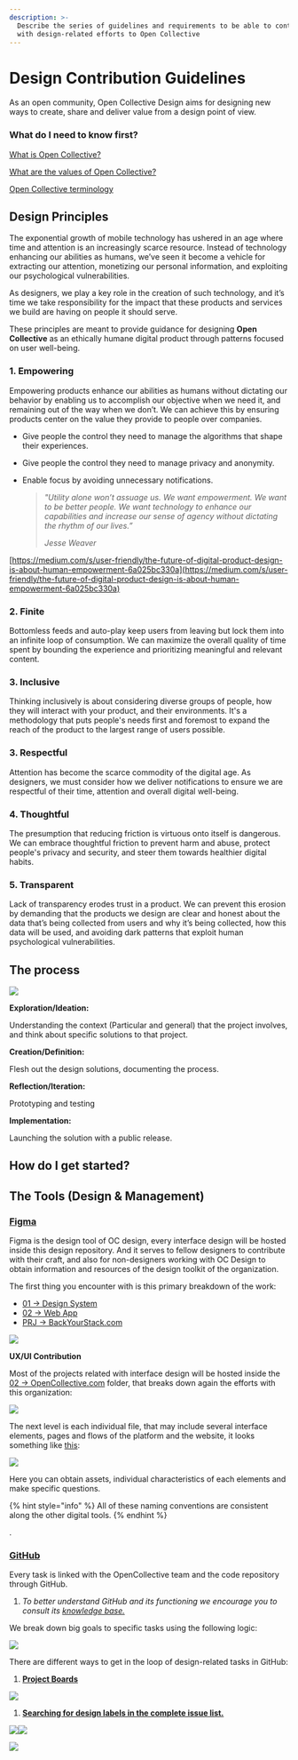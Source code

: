 ```yaml
---
description: >-
  Describe the series of guidelines and requirements to be able to contribute
  with design-related efforts to Open Collective
---
```


# Design Contribution Guidelines

As an open community, Open Collective Design aims for designing new ways to create, share and deliver value from a design point of view.

### What do I need to know first?

[What is Open Collective?](https://docs.opencollective.com/help/about)

[What are the values of Open Collective?](https://docs.opencollective.com/help/about/values)

[Open Collective terminology](https://docs.opencollective.com/help/about/terminology)

## Design Principles

The exponential growth of mobile technology has ushered in an age where time and attention is an increasingly scarce resource. Instead of technology enhancing our abilities as humans, we’ve seen it become a vehicle for extracting our attention, monetizing our personal information, and exploiting our psychological vulnerabilities.

As designers, we play a key role in the creation of such technology, and it’s time we take responsibility for the impact that these products and services we build are having on people it should serve.

These principles are meant to provide guidance for designing **Open Collective** as an ethically humane digital product through patterns focused on user well-being.

### 1. Empowering

Empowering products enhance our abilities as humans without dictating our behavior by enabling us to accomplish our objective when we need it, and remaining out of the way when we don’t. We can achieve this by ensuring products center on the value they provide to people over companies.

* Give people the control they need to manage the algorithms that shape their experiences.
* Give people the control they need to manage privacy and anonymity.
*   Enable focus by avoiding unnecessary notifications.

    > _"Utility alone won’t assuage us. We want empowerment. We want to be better people. We want technology to enhance our capabilities and increase our sense of agency without dictating the rhythm of our lives.”_
    >
    > _Jesse Weaver_

[https://medium.com/s/user-friendly/the-future-of-digital-product-design-is-about-human-empowerment-6a025bc330a](https://medium.com/s/user-friendly/the-future-of-digital-product-design-is-about-human-empowerment-6a025bc330a)

### 2. Finite

Bottomless feeds and auto-play keep users from leaving but lock them into an infinite loop of consumption. We can maximize the overall quality of time spent by bounding the experience and prioritizing meaningful and relevant content.

### 3. Inclusive

Thinking inclusively is about considering diverse groups of people, how they will interact with your product, and their environments. It's a methodology that puts people's needs first and foremost to expand the reach of the product to the largest range of users possible.

### 3. Respectful

Attention has become the scarce commodity of the digital age. As designers, we must consider how we deliver notifications to ensure we are respectful of their time, attention and overall digital well-being.

### 4. Thoughtful

The presumption that reducing friction is virtuous onto itself is dangerous. We can embrace thoughtful friction to prevent harm and abuse, protect people's privacy and security, and steer them towards healthier digital habits.

### 5. Transparent

Lack of transparency erodes trust in a product. We can prevent this erosion by demanding that the products we design are clear and honest about the data that’s being collected from users and why it’s being collected, how this data will be used, and avoiding dark patterns that exploit human psychological vulnerabilities.

## The process

![](<../../.gitbook/assets/3 (3) (1).png>)

**Exploration/Ideation:**

Understanding the context (Particular and general) that the project involves, and think about specific solutions to that project.

**Creation/Definition:**

Flesh out the design solutions, documenting the process.

**Reflection/Iteration:**

Prototyping and testing

**Implementation:**

Launching the solution with a public release.

## How do I get started?

## The Tools (Design & Management)

### [Figma ](https://www.figma.com/files/team/617402205247363799/Open-Collective)

Figma is the design tool of OC design, every interface design will be hosted inside this design repository. And it serves to fellow designers to contribute with their craft, and also for non-designers working with OC Design to obtain information and resources of the design toolkit of the organization.

The first thing you encounter with is this primary breakdown of the work:

* [01 → Design System](https://www.figma.com/files/project/993339/01-%E2%86%92-Design-System)
* [02 → Web App](https://www.figma.com/files/project/994190/02-%E2%86%92-OpenCollective.com)
* [PRJ → BackYourStack.com](https://www.figma.com/files/project/994191/03-%E2%86%92-BackYourStack.com)

![](<../../.gitbook/assets/4 (3) (1).png>)

**UX/UI Contribution**

Most of the projects related with interface design will be hosted inside the [02 → OpenCollective.com](https://www.figma.com/files/project/994190/02-%E2%86%92-OpenCollective.com) folder, that breaks down again the efforts with this organization:

![](<../../.gitbook/assets/5 (4) (1).png>)

The next level is each individual file, that may include several interface elements, pages and flows of the platform and the website, it looks something like [this](https://www.figma.com/file/e71tBo0Sr8J7R5n6iMkqI42d/OC.COM-07-%2F-Collectives?node-id=182%3A0):

![](<../../.gitbook/assets/figma-file-visualization (1) (1).png>)

Here you can obtain assets, individual characteristics of each elements and make specific questions.

{% hint style="info" %}
All of these naming conventions are consistent along the other digital tools.
{% endhint %}

.

### [GitHub](https://github.com/)

Every task is linked with the OpenCollective team and the code repository through GitHub.

1. _To better understand GitHub and its functioning we encourage you to consult its_ [_knowledge base._](https://help.github.com/en/articles/git-and-github-learning-resources)

We break down big goals to specific tasks using the following logic:

![](<../../.gitbook/assets/contributing\_design\_design-contributing-guidelines\_breakdown-tasks-2019-07-09 (1) (1) (2).png>)

There are different ways to get in the loop of design-related tasks in GitHub:

1. [**Project Boards**](https://github.com/opencollective/opencollective/projects)

![](<../../.gitbook/assets/7 (1) (2) (2) (1) (1).png>)

1. [**Searching for design labels in the complete issue list.**](https://github.com/opencollective/opencollective/issues?q=is%3Aopen+is%3Aissue+label%3Adesign)

![](<../../.gitbook/assets/8 (2) (1).png>)![](<../../.gitbook/assets/9 (2) (2) (1) (1).png>)



![](<../../.gitbook/assets/2 (3) (2) (1) (3).png>)
